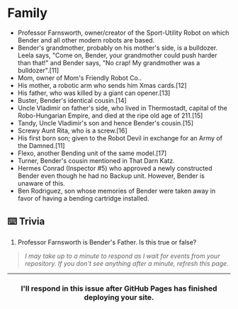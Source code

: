 # Family

- Professor Farnsworth, owner/creator of the Sport-Utility Robot on which Bender and all other modern robots are based.
- Bender's grandmother, probably on his mother's side, is a bulldozer. Leela says, "Come on, Bender, your grandmother could push harder than that!" and Bender says, "No crap! My grandmother was a bulldozer".[11]
- Mom, owner of Mom's Friendly Robot Co..
- His mother, a robotic arm who sends him Xmas cards.[12]
- His father, who was killed by a giant can opener.[13]
- Buster, Bender's identical cousin.[14]
- Uncle Vladimir on father's side, who lived in Thermostadt, capital of the Robo-Hungarian Empire, and died at the ripe old age of 211.[15]
- Tandy, Uncle Vladimir's son and hence Bender's cousin.[15]
- Screwy Aunt Rita, who is a screw.[16]
- His first born son; given to the Robot Devil in exchange for an Army of the Damned.[11]
- Flexo, another Bending unit of the same model.[17]
- Turner, Bender's cousin mentioned in That Darn Katz.
- Hermes Conrad (Inspector #5) who approved a newly constructed Bender even though he had no Backup unit. However, Bender is unaware of this.
- Ben Rodriguez, son whose memories of Bender were taken away in favor of having a bending cartridge installed.

## :keyboard: Trivia

1. Professor Farnsworth is Bender's Father. Is this true or false?

> _I may take up to a minute to respond as I wait for events from your repository. If you don't see anything after a minute, refresh this page_.


<hr>
<h3 align="center">I'll respond in this issue after GitHub Pages has finished deploying your site.</h3>
